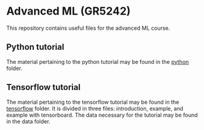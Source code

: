 # Advanced ML (GR5242)

This repository contains useful files for the advanced ML course.

## Python tutorial

The material pertaining to the python tutorial may be found in the [python](https://github.com/wendazhou/advanced-ml-fall-17/tree/master/python) folder.

## Tensorflow tutorial

The material pertaining to the tensorflow tutorial may be found in the
[tensorflow](https://github.com/wendazhou/advanced-ml-fall-17/tree/master/tensorflow) folder.
It is divided in three files: introduction, example, and example with tensorboard.
The data necessary for the tutorial may be found in the data folder.
